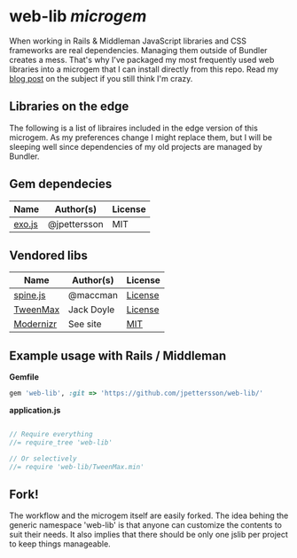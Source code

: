 web-lib *microgem*
==================

When working in Rails & Middleman JavaScript libraries and CSS frameworks are real dependencies. Managing them outside of 
Bundler creates a mess. That's why I've packaged my most frequently used web libraries into a microgem that I can install
directly from this repo. Read my [blog post](http://url) on the subject if you still think I'm crazy.

Libraries on the edge
---------------------

The following is a list of libraires included in the edge version of this microgem. As my preferences change I might 
replace them, but I will be sleeping well since dependencies of my old projects are managed by Bundler.

Gem dependecies
---------------
| Name            | Author(s)         | License       |
|-----------------|-------------------|---------------|
| [exo.js](http://https://github.com/jpettersson/exo.js) | @jpettersson | MIT

Vendored libs
-------------
| Name            | Author(s)         | License       |
|-----------------|-------------------|---------------|
| [spine.js](http://spinejs.com/) | @maccman | [License](https://github.com/spine/spine/blob/master/LICENSE)
| [TweenMax](http://www.greensock.com/tweenmax/) | Jack Doyle | [License](http://www.greensock.com/terms_of_use.html)
| [Modernizr](http://modernizr.com/) | See site | [MIT](http://modernizr.com/license/)

Example usage with Rails / Middleman
------------------------------------

**Gemfile**
```Ruby
gem 'web-lib', :git => 'https://github.com/jpettersson/web-lib/'
```

**application.js**
```JavaScript

// Require everything
//= require_tree 'web-lib'

// Or selectively
//= require 'web-lib/TweenMax.min'

```

Fork!
-----
The workflow and the microgem itself are easily forked. The idea behing the generic namespace 'web-lib' is that anyone 
can customize the contents to suit their needs. It also implies that there should be only one jslib per project to 
keep things manageable.
